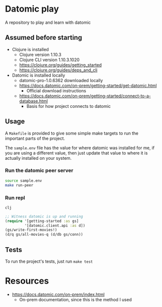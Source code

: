 # Datomic play

A repository to play and learn with datomic

## Assumed before starting

- Clojure is installed
  - Clojure version 1.10.3
  - Clojure CLI version 1.10.3.1020
  - https://clojure.org/guides/getting_started
  - https://clojure.org/guides/deps_and_cli
- Datomic is installed locally
  - datomic-pro-1.0.6362 downloaded locally
  - https://docs.datomic.com/on-prem/getting-started/get-datomic.html
    - Official download instructions
  - https://docs.datomic.com/on-prem/getting-started/connect-to-a-database.html
    - Basis for how project connects to datomic

## Usage

A `Makefile` is provided to give some simple make targets to run the important parts of the project.

The `sample.env` file has the value for where datomic was installed for me,
if you are using a different value, then just update that value to where
it is actually installed on your system.

### Run the datomic peer server

``` bash
source sample.env
make run-peer
```

### Run repl 

``` bash
clj
```

``` clojure
;; Witness datomic is up and running
(require '[getting-started :as gs]
         '[datomic.client.api :as d])
(gs/write-first-movies!)
(d/q gs/all-movies-q (d/db gs/conn))
```

## Tests

To run the project's tests, just run `make test`

# Resources

- https://docs.datomic.com/on-prem/index.html
  - On-prem documentation, since this is the method I used
